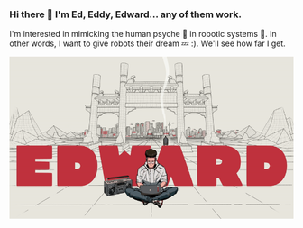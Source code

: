 ### Hi there 👋 I'm Ed, Eddy, Edward... any of them work.
I'm interested in mimicking the human psyche 🧠 in robotic systems 🤖. In other words, I want to give robots their dream 💤	:). We'll see how far I get.

![Alt Text](EEE.gif)
